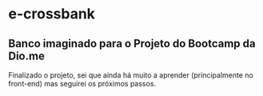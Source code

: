 # e-crossbank
## Banco imaginado para o Projeto do Bootcamp da Dio.me

Finalizado o projeto, sei que ainda há muito a aprender (principalmente no front-end) mas seguirei os próximos passos.
